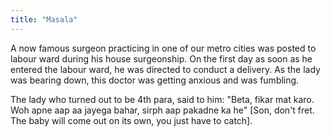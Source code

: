 ```yaml
---
title: "Masala"
---
```


A now famous surgeon practicing in one of our metro cities was posted to labour ward during his house surgeonship. On the first day as soon as he entered the labour ward, he was directed to conduct a delivery. As the lady was bearing down, this doctor was getting anxious and was fumbling.

The lady who turned out to be 4th para, said to him: "Beta, fikar mat karo. Woh apne aap aa jayega bahar, sirph aap pakadne ka he" [Son, don't fret. The baby will come out on its own, you just have to catch].

